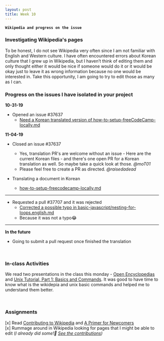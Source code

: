 ```yaml
---
layout: post
title: Week 10
---
```


**`Wikipedia and progress on the issue`**

### Investigating Wikipedia's pages
To be honest, I do not see Wikipedia very often since I am not familiar with English and Western culture. I have often encountered errors about Korean culture that I grew up in Wikipedia, but I haven’t think of editing them and only thought either it would be nice if someone would do it or it would be okay just to leave it as wrong information because no one would be interested in. Take this opportunity, I am going to try to edit those as many as I can.

### Progress on the issues I have isolated in your project

**10-31-19**  
- Opened an issue #37637
  - [Need a Korean translated version of how-to-setup-freeCodeCamp-locally.md](https://github.com/freeCodeCamp/freeCodeCamp/issues/37637)

**11-04-19** 
- Closed an issue #37637
  - Yes, translation PR's are welcome without an issue - Here are the current Korean files - and there's one open PR for a Korean translation as well. So maybe take a quick look at those. _@moT01_
  - Please feel free to create a PR as directed. _@raisedadead_

- Translating a document in Korean 
  - [how-to-setup-freecodecamp-locally.md](https://github.com/nancydocode/freeCodeCamp/blob/master/docs/i18n-languages/korean/how-to-setup-freecodecamp-locally.md)

--- 
- Requested a pull #37707 and it was rejected
  - [Corrected a possible typo in basic-javascript/nesting-for-loops.english.md](https://github.com/freeCodeCamp/freeCodeCamp/pull/37707)
  - Because it was not a typo😂
---

**In the future**
- Going to submit a pull request once finished the translation

&nbsp;
&nbsp;

### In-class Activities
We read two presentations in the class this monday - [Open Encyclopedias](http://www.compsci.hunter.cuny.edu/~sweiss/course_materials/csci395.86/slides/wikipedia.html#1) and [Unix Tutorial, Part 1: Basics and Commands](http://www.compsci.hunter.cuny.edu/~sweiss/course_materials/csci395.86/slides/bash_tutorial_01.html#1). It was good to have time to know what is the wikidepia and unix basic commands and helped me to understand them better. 

&nbsp;
&nbsp;

### Assignments
[x] Read [Contributing to Wikipedia](https://en.wikipedia.org/wiki/Wikipedia:Contributing_to_Wikipedia#Getting_started) and [A Primer for Newcomers](https://en.wikipedia.org/wiki/Wikipedia:A_primer_for_newcomers)  
[x] Rummage around in Wikipedia looking for pages that I might be able to edit (_I already did some!🎉 [See the contributions](https://github.com/hunter-college-ossd-fall-2019/nancydocode-weekly/blob/gh-pages/contributions.md))_

